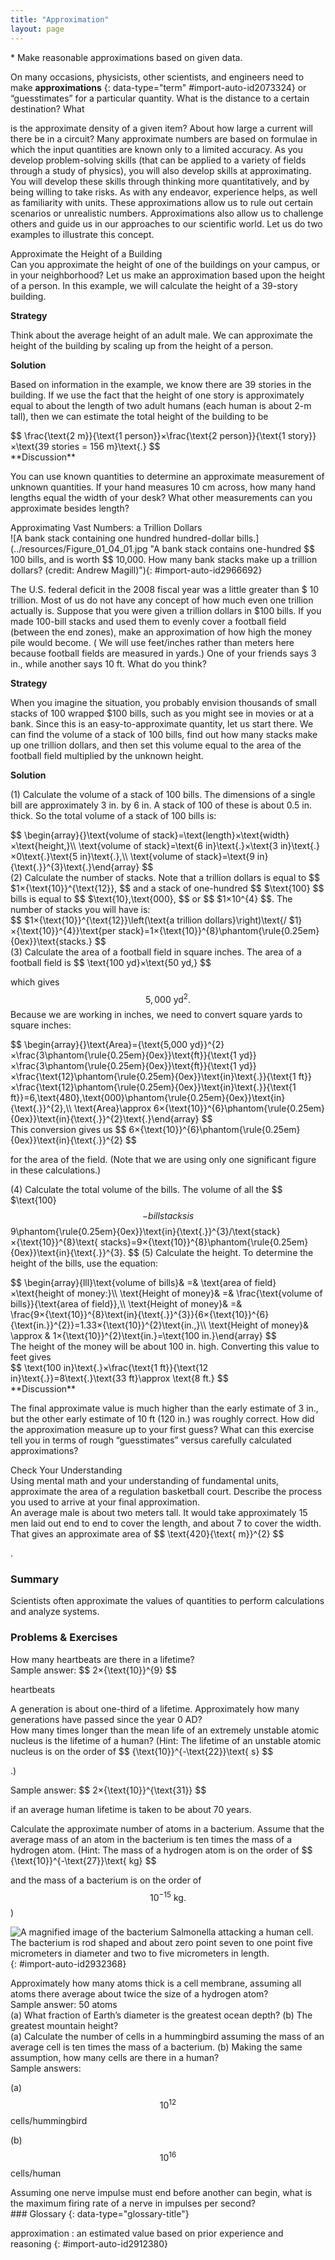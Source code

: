 ```yaml
---
title: "Approximation"
layout: page
---
```



<div data-type="abstract" markdown="1">
* Make reasonable approximations based on given data.

</div>

On many occasions, physicists, other scientists, and engineers need to make **approximations** {: data-type="term" #import-auto-id2073324} or 
“guesstimates” for a particular quantity. What is the distance to a certain destination? What

is the approximate density of a given item? About how large a current will there
be in a circuit? Many approximate numbers are based on formulae in which the
input quantities are known only to a limited accuracy. As you develop
problem-solving skills (that can be applied to a variety of fields through a
study of physics), you will also develop skills at approximating. You will
develop these skills through thinking more quantitatively, and by being willing
to take risks. As with any endeavor, experience helps, as well as familiarity
with units. These approximations allow us to rule out certain scenarios or
unrealistic numbers. Approximations also allow us to challenge others and guide
us in our approaches to our scientific world. Let us do two examples to
illustrate this concept.

<div data-type="example" markdown="1">
<div data-type="title">
Approximate the Height of a Building
</div>
Can you approximate the height of one of the buildings on your campus, or in your neighborhood? Let us make an approximation based upon the height of a person. In this example, we will calculate the height of a 39-story building.

**Strategy**

Think about the average height of an adult male. We can approximate the height
of the building by scaling up from the height of a person.

**Solution**

Based on information in the example, we know there are 39 stories in the
building. If we use the fact that the height of one story is approximately equal
to about the length of two adult humans (each human is about 2-m tall), then we
can estimate the total height of the building to be

<div data-type="equation" id="eip-159">
 $$ \frac{\text{2 m}}{\text{1 person}}×\frac{\text{2 person}}{\text{1 story}}×\text{39 stories = 156 m}\text{.} $$ 
</div>
**Discussion**

You can use known quantities to determine an approximate measurement of unknown
quantities. If your hand measures 10 cm across, how many hand lengths equal the
width of your desk? What other measurements can you approximate besides length?

</div>

<div data-type="example" markdown="1">
<div data-type="title">
Approximating Vast Numbers: a Trillion Dollars
</div>
![A bank stack containing one hundred hundred-dollar bills.](../resources/Figure_01_04_01.jpg "A bank stack contains one-hundred  $$ 100 bills, and is worth  $$ 10,000. How many bank stacks make up a trillion dollars? (credit: Andrew Magill)"){: #import-auto-id2966692}


The U.S. federal deficit in the 2008 fiscal year was a little greater than $
10 trillion. Most of us do not have any concept of how much even one trillion
actually is. Suppose that you were given a trillion dollars in $100 bills. If
you made 100-bill stacks and used them to evenly cover a football field (between
the end zones), make an approximation of how high the money pile would become. (
We will use feet/inches rather than meters here because football fields are
measured in yards.) One of your friends says 3 in., while another says 10 ft.
What do you think?

**Strategy**

When you imagine the situation, you probably envision thousands of small stacks
of 100 wrapped $100 bills, such as you might see in movies or at a bank. Since
this is an easy-to-approximate quantity, let us start there. We can find the
volume of a stack of 100 bills, find out how many stacks make up one trillion
dollars, and then set this volume equal to the area of the football field
multiplied by the unknown height.

**Solution**

(1) Calculate the volume of a stack of 100 bills. The dimensions of a single
bill are approximately 3 in. by 6 in. A stack of 100 of these is about 0.5 in.
thick. So the total volume of a stack of 100 bills is:

<div data-type="equation" id="eip-51">
 $$ \begin{array}{}\text{volume of stack}=\text{length}×\text{width}×\text{height,}\\ \text{volume of stack}=\text{6 in}\text{.}×\text{3 in}\text{.}×0\text{.}\text{5 in}\text{.},\\ \text{volume of stack}=\text{9 in}{\text{.}}^{3}\text{.}\end{array} $$ 
</div>
(2) Calculate the number of stacks. Note that a trillion dollars is equal to  $$ $1×{\text{10}}^{\text{12}}, $$ 
and a stack of one-hundred $$ $\text{100} $$ bills is equal to $$ $\text{10},\text{000}, $$
or $$ $1×10^{4} $$. The number of stacks you will have is:

<div data-type="equation" id="eip-203">
 $$ $1×{\text{10}}^{\text{12}}\left(\text{a trillion dollars}\right)\text{/ $1}×{\text{10}}^{4}}\text{per stack}=1×{\text{10}}^{8}\phantom{\rule{0.25em}{0ex}}\text{stacks.} $$ 
</div>
(3) Calculate the area of a football field in square inches. The area of a football field is  $$ \text{100 yd}×\text{50 yd,} $$ 

which gives $$ 5,{\text{000 yd}}^{2}. $$
Because we are working in inches, we need to convert square yards to square
inches:

<div data-type="equation" id="eip-446">
 $$ \begin{array}{}\text{Area}={\text{5,000 yd}}^{2}×\frac{3\phantom{\rule{0.25em}{0ex}}\text{ft}}{\text{1 yd}}×\frac{3\phantom{\rule{0.25em}{0ex}}\text{ft}}{\text{1 yd}}×\frac{\text{12}\phantom{\rule{0.25em}{0ex}}\text{in}\text{.}}{\text{1 ft}}×\frac{\text{12}\phantom{\rule{0.25em}{0ex}}\text{in}\text{.}}{\text{1 ft}}=6,\text{480},\text{000}\phantom{\rule{0.25em}{0ex}}\text{in}{\text{.}}^{2},\\ \text{Area}\approx 6×{\text{10}}^{6}\phantom{\rule{0.25em}{0ex}}\text{in}{\text{.}}^{2}\text{.}\end{array} $$ 
</div>
This conversion gives us  $$ 6×{\text{10}}^{6}\phantom{\rule{0.25em}{0ex}}\text{in}{\text{.}}^{2} $$ 

for the area of the field. (Note that we are using only one significant figure
in these calculations.)

(4) Calculate the total volume of the bills. The volume of all the $$
$\text{100} $$
-bill stacks is $$
9\phantom{\rule{0.25em}{0ex}}\text{in}{\text{.}}^{3}/\text{stack}×{\text{10}}^{8}\text{
stacks}=9×{\text{10}}^{8}\phantom{\rule{0.25em}{0ex}}\text{in}{\text{.}}^{3}.
$$
(5) Calculate the height. To determine the height of the bills, use the
equation:

<div data-type="equation" id="eip-690">
 $$ \begin{array}{lll}\text{volume of bills}& =& \text{area of field}×\text{height of money:}\\ \text{Height of money}& =& \frac{\text{volume of bills}}{\text{area of field}},\\ \text{Height of money}& =& \frac{9×{\text{10}}^{8}\text{in}{\text{.}}^{3}}{6×{\text{10}}^{6}{\text{in.}}^{2}}=1.33×{\text{10}}^{2}\text{in.,}\\ \text{Height of money}& \approx & 1×{\text{10}}^{2}\text{in.}=\text{100 in.}\end{array} $$ 
</div>
The height of the money will be about 100 in. high. Converting this value to feet gives

<div data-type="equation" id="eip-635">
 $$ \text{100 in}\text{.}×\frac{\text{1 ft}}{\text{12 in}\text{.}}=8\text{.}\text{33 ft}\approx \text{8 ft.} $$ 
</div>
**Discussion**

The final approximate value is much higher than the early estimate of 3 in., but
the other early estimate of 10 ft (120 in.) was roughly correct. How did the
approximation measure up to your first guess? What can this exercise tell you in
terms of rough “guesstimates” versus carefully calculated approximations?

</div>

<div data-type="exercise" data-print-placement="here" data-element-type="check-understanding" data-label="">
<div data-type="title">
Check Your Understanding
</div>
<div data-type="problem" markdown="1">
Using mental math and your understanding of fundamental units, approximate the area of a regulation basketball court. Describe the process you used to arrive at your final approximation.

</div>
<div data-type="solution" data-print-placement="here" markdown="1">
An average male is about two meters tall. It would take approximately 15 men laid out end to end to cover the length, and about 7 to cover the width. That gives an approximate area of  $$ \text{420}{\text{ m}}^{2} $$ 

.

</div>
</div>

### Summary

Scientists often approximate the values of quantities to perform calculations
and analyze systems.

### Problems &amp; Exercises

<div data-type="exercise" data-element-type="problems-exercises">
<div data-type="problem" markdown="1">
How many heartbeats are there in a lifetime?

</div>
<div data-type="solution" markdown="1">
Sample answer:  $$ 2×{\text{10}}^{9} $$ 

heartbeats

</div>
</div>

<div data-type="exercise" data-element-type="problems-exercises">
<div data-type="problem" markdown="1">
A generation is about one-third of a lifetime. Approximately how many generations have passed since the year 0 AD?

</div>
</div>

<div data-type="exercise" data-element-type="problems-exercises">
<div data-type="problem" markdown="1">
How many times longer than the mean life of an extremely unstable atomic nucleus is the lifetime of a human? (Hint: The lifetime of an unstable atomic nucleus is on the order of  $$ {\text{10}}^{-\text{22}}\text{ s} $$ 

.)

</div>
<div data-type="solution" markdown="1">
Sample answer:  $$ 2×{\text{10}}^{\text{31}} $$ 

if an average human lifetime is taken to be about 70 years.

</div>
</div>

<div data-type="exercise" data-element-type="problems-exercises">
<div data-type="problem" markdown="1">
Calculate the approximate number of atoms in a bacterium. Assume that the average mass of an atom in the bacterium is ten times the mass of a hydrogen atom. (Hint: The mass of a hydrogen atom is on the order of  $$ {\text{10}}^{-\text{27}}\text{ kg} $$ 

and the mass of a bacterium is on the order of $$
{\text{10}}^{-\text{15}}\text{ kg.} $$
)

</div>
</div>

![A magnified image of the bacterium Salmonella attacking a human cell. The bacterium is rod shaped and about zero point seven to one point five micrometers in diameter and two to five micrometers in length.](../resources/Figure_01_04_02.jpg "This color-enhanced photo shows Salmonella typhimurium (red) attacking human cells. These bacteria are commonly known for causing foodborne illness. Can you estimate the number of atoms in each bacterium? (credit: Rocky Mountain Laboratories, NIAID, NIH)")
{: #import-auto-id2932368}

<div data-type="exercise" data-element-type="problems-exercises">
<div data-type="problem" markdown="1">
Approximately how many atoms thick is a cell membrane, assuming all atoms there average about twice the size of a hydrogen atom?

</div>
<div data-type="solution" markdown="1">
Sample answer: 50 atoms

</div>
</div>

<div data-type="exercise" data-element-type="problems-exercises">
<div data-type="problem" markdown="1">
(a) What fraction of Earth’s diameter is the greatest ocean depth? (b) The greatest mountain height?

</div>
</div>

<div data-type="exercise" data-element-type="problems-exercises">
<div data-type="problem" markdown="1">
(a) Calculate the number of cells in a hummingbird assuming the mass of an average cell is ten times the mass of a bacterium. (b) Making the same assumption, how many cells are there in a human?

</div>
<div data-type="solution" markdown="1">
Sample answers:

(a)  $$ {\text{10}}^{\text{12}} $$
cells/hummingbird

(b)  $$ {\text{10}}^{\text{16}} $$
cells/human

</div>
</div>

<div data-type="exercise" data-element-type="problems-exercises">
<div data-type="problem" markdown="1">
Assuming one nerve impulse must end before another can begin, what is the maximum firing rate of a nerve in impulses per second?

</div>
</div>

<div data-type="glossary" markdown="1">
### Glossary
{: data-type="glossary-title"}

approximation
: an estimated value based on prior experience and reasoning {: #import-auto-id2912380}

</div>

